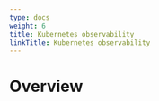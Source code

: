 ```yaml
---
type: docs
weight: 6
title: Kubernetes observability
linkTitle: Kubernetes observability
---
```


# Overview